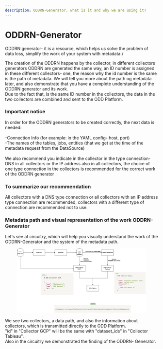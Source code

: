 ```yaml
---
description: ODDRN-Generator, what is it and why we are using it?
---
```


# ODDRN-Generator

ODDRN generator- it is a resource, which helps us solve the problem of data loss, simplify the work of your system with metadata.\


The creation of the ODDRN happens by the collector, in different collectors generators ODDRN are generated the same way, an ID number is assigned in these different collectors- one, the reason why the id number is the same is the path of metadata. We will tell you more about the path og metadata later, and also demonstrate that you have a complete understanding of the ODDRN generator and its work.\
Due to the fact that, is the same ID number in the collectors, the data in the two collectors are combined and sent to the ODD Platform.

### Important notice

In order for the ODDRN generators to be created correctly, the next data is needed:\
\
\-Connection Info (for example: in the YAML config- host, port)\
\-The names of the tables, jobs, entities (that we get at the time of the metadata request from the DataSource)\
\
We also recommend you indicate in the collector in the type connection- DNS in all collectors or the IP address also in all collectors, the choice of one type connection in the collectors is recommended for the correct work of the ODDRN generator



### To summarize our recommendation

All collectors with a DNS type connection or all collectors with an IP address type connection are recommended, collectors with a different type of connection are recommended not to use.

### Metadata path and visual representation of the work ODDRN-Generator&#x20;

Let's see at circuitry, which will help you visually understand the work of the ODDRN-Generator and the system of the metadata path.

<figure><img src=".gitbook/assets/image.png" alt=""><figcaption></figcaption></figure>

We see two collectors, a data path, and also the information about collectors, which is transmitted directly to the ODD Platform.\
"id" in "Collector GCP" will be the same with "dataset\_ids" in "Collector Tableau".\
Also in the circuitry we demonstrated the finding of the ODDRN- Generator.

